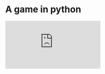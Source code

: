 # A game in python




![Figure](https://raw.githubusercontent.com/yassmarzou/C-shared-memory/master/description.pdf)
